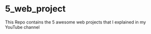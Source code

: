 # 5_web_project
This Repo contains the 5 awesome web projects that I explained in my YouTube channel
